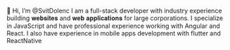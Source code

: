 👋 Hi, I’m @SvitDolenc I am a full-stack developer with industry experience building 𝐰𝐞𝐛𝐬𝐢𝐭𝐞𝐬 and 𝐰𝐞𝐛 𝐚𝐩𝐩𝐥𝐢𝐜𝐚𝐭𝐢𝐨𝐧𝐬 for large corporations. I specialize in JavaScript and have professional experience working with Angular and React. I also have experience in mobile apps development with flutter and ReactNative


